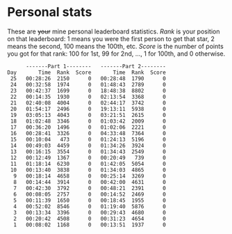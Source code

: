 # Personal stats
These are ~~your~~ mine personal leaderboard statistics. _Rank_ is your position on that leaderboard: 1 means you were the first person to get that star, 2 means the second, 100 means the 100th, etc. _Score_ is the number of points you got for that rank: 100 for 1st, 99 for 2nd, ..., 1 for 100th, and 0 otherwise.
```
      -------Part 1--------   -------Part 2--------
Day       Time  Rank  Score       Time  Rank  Score
 25   00:28:26  2150      0   00:28:48  1790      0
 24   00:32:58  1974      0   01:48:43  2789      0
 23   00:42:37  1699      0   18:48:38  8802      0
 22   00:14:35  1930      0   02:13:54  3368      0
 21   02:40:08  4004      0   02:44:17  3742      0
 20   01:54:17  2496      0   19:13:11  5938      0
 19   03:05:13  4043      0   03:21:51  2615      0
 18   01:02:48  3346      0   01:03:42  2009      0
 17   00:36:20  1496      0   01:02:06  2221      0
 16   00:28:41  3326      0   04:33:48  7364      0
 15   00:10:04   473      0   01:24:13  5196      0
 14   00:49:03  4459      0   01:34:26  3924      0
 13   00:16:15  3554      0   01:34:43  2549      0
 12   00:12:49  1367      0   00:20:49   739      0
 11   01:18:14  6230      0   01:42:05  5054      0
 10   00:13:40  3838      0   01:34:03  4865      0
  9   00:18:14  4658      0   00:25:14  3269      0
  8   00:14:44  3914      0   00:42:00  4631      0
  7   00:42:30  3792      0   00:48:21  2391      0
  6   00:08:05  2757      0   00:14:52  2469      0
  5   00:11:39  1650      0   00:18:45  1955      0
  4   00:52:02  8546      0   01:19:40  5876      0
  3   00:13:34  3396      0   00:29:43  4680      0
  2   00:20:42  4508      0   00:31:23  4654      0
  1   00:08:02  1168      0   00:13:51  1937      0
```

